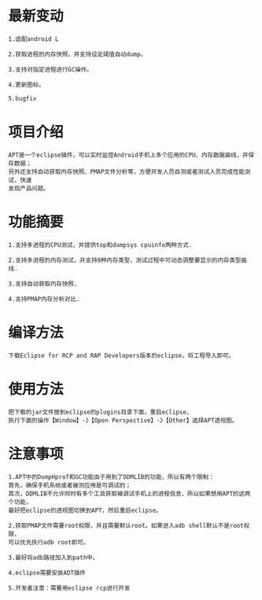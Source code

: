 # 最新变动 #
	
	1.适配android L

    2.获取进程的内存快照，并支持设定阈值自动dump。

    3.支持对指定进程进行GC操作。

    4.更新图标。

	5.bugfix
    
# 项目介绍 #
    APT是一个eclipse插件，可以实时监控Android手机上多个应用的CPU、内存数据曲线，并保存数据；
	另外还支持自动获取内存快照、PMAP文件分析等，方便开发人员自测或者测试人员完成性能测试，快速
	发现产品问题。

# 功能摘要 #
    1.支持多进程的CPU测试，并提供top和dumpsys cpuinfo两种方式.
    
    2.支持多进程的内存测试，并支持9种内存类型，测试过程中可动态调整要显示的内存类型曲线.
    
    3.支持自动获取内存快照.
    
    4.支持PMAP内存分析对比.


# 编译方法 #
	下载Eclipse for RCP and RAP Developers版本的eclipse，将工程导入即可。

# 使用方法 #
    把下载的jar文件放到eclipse的plugins目录下面，重启eclipse，
	执行下面的操作【Window】-》【Open Perspective】-》【Other】选择APT透视图。

    
# 注意事项 #
    
    1.APT中的DumpHprof和GC功能由于用到了DDMLIB的功能，所以有两个限制：
	首先，确保手机系统或者被测应用是可调试的；
	其次，DDMLIB不允许同时有多个工具获取被调试手机上的进程信息，所以如果想用APT的这两个功能，
	最好把eclipse的透视图切换到APT，然后重启eclipse。

    2.获取PMAP文件需要root权限，并且需要默认root。如果进入adb shell默认不是root权限，
	可以优先执行adb root即可。 

    3.最好将adb路径加入到path中。
	
	4.eclipse需要安装ADT插件
	
	5.开发者注意：需要用eclipse rcp进行开发

  

